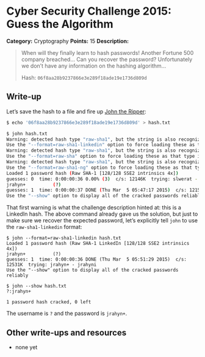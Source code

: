 # Cyber Security Challenge 2015: Guess the Algorithm

**Category:** Cryptography
**Points:** 15
**Description:**

> When will they finally learn to hash passwords! Another Fortune 500 company breached… Can you recover the password? Unfortunately we don’t have any information on the hashing algorithm…
>
> Hash: `06f8aa28b9237866e3e289f18ade19e1736d809d`

## Write-up

Let’s save the hash to a file and fire up [John the Ripper](http://www.openwall.com/john/):

```bash
$ echo '06f8aa28b9237866e3e289f18ade19e1736d809d' > hash.txt

$ john hash.txt
Warning: detected hash type "raw-sha1", but the string is also recognized as "raw-sha1-linkedin"
Use the "--format=raw-sha1-linkedin" option to force loading these as that type instead
Warning: detected hash type "raw-sha1", but the string is also recognized as "raw-sha"
Use the "--format=raw-sha" option to force loading these as that type instead
Warning: detected hash type "raw-sha1", but the string is also recognized as "raw-sha1-ng"
Use the "--format=raw-sha1-ng" option to force loading these as that type instead
Loaded 1 password hash (Raw SHA-1 [128/128 SSE2 intrinsics 4x])
guesses: 0  time: 0:00:00:36 0.00% (3)  c/s: 12146K  trying: slwerat - slweras
jrahyn+          (?)
guesses: 1  time: 0:00:00:37 DONE (Thu Mar  5 05:47:17 2015)  c/s: 12159K  trying: jrahyn+ - jrahyni
Use the "--show" option to display all of the cracked passwords reliably
```

That first warning is what the challenge description hinted at: this is a LinkedIn hash. The above command already gave us the solution, but just to make sure we recover the expected password, let’s explicitly tell `john` to use the `raw-sha1-linkedin` format:

```
$ john --format=raw-sha1-linkedin hash.txt
Loaded 1 password hash (Raw SHA-1 LinkedIn [128/128 SSE2 intrinsics 4x])
jrahyn+          (?)
guesses: 1  time: 0:00:00:36 DONE (Thu Mar  5 05:51:29 2015)  c/s: 12531K  trying: jrahyn+ - jrahyni
Use the "--show" option to display all of the cracked passwords reliably

$ john --show hash.txt
?:jrahyn+

1 password hash cracked, 0 left
```

The username is `?` and the password is `jrahyn+`.

## Other write-ups and resources

* none yet
